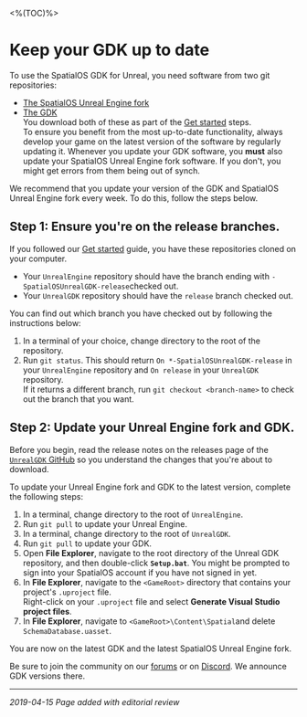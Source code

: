 <%(TOC)%>
# Keep your GDK up to date

To use the SpatialOS GDK for Unreal, you need software from two git repositories:<br>

* [The SpatialOS Unreal Engine fork](https://github.com/improbableio/UnrealEngine)
* [The GDK](https://github.com/spatialos/UnrealGDK)<br>
You download both of these as part of the [Get started]({{urlRoot}}/content/get-started/introduction) steps. <br/>
To ensure you benefit from the most up-to-date functionality, always develop your game on the latest version of the software by regularly updating it. Whenever you update your GDK software, you **must** also update your SpatialOS Unreal Engine fork software. If you don't, you might get errors from them being out of synch.

We recommend that you update your version of the GDK and SpatialOS Unreal Engine fork every week.  To do this, follow the steps below.

## Step 1: Ensure you're on the release branches.

If you followed our [Get started]({{urlRoot}}/content/get-started/introduction) guide, you have these repositories cloned on your computer.<br>

* Your `UnrealEngine` repository should have the branch ending with `-SpatialOSUnrealGDK-release`checked out.<br>
* Your `UnrealGDK` repository should have the `release` branch checked out.<br>

You can find out which branch you have checked out by following the instructions below:<br>

1. In a terminal of your choice, change directory to the root of the repository.<br>
1. Run `git status`.
This should return `On *-SpatialOSUnrealGDK-release` in your `UnrealEngine` repository and `On release` in your `UnrealGDK` repository.<br>
If it returns a different branch, run `git checkout <branch-name>` to check out the branch that you want.

## Step 2: Update your Unreal Engine fork and GDK.

Before you begin, read the release notes on the releases page of the [`UnrealGDK` GitHub](https://github.com/spatialos/UnrealGDK/releases) so you understand the changes that you're about to download.

To update your Unreal Engine fork and GDK to the latest version, complete the following steps:

1. In a terminal, change directory to the root of `UnrealEngine`.
1. Run `git pull` to update your Unreal Engine.
1. In a terminal, change directory to the root of `UnrealGDK`.
1. Run `git pull` to update your GDK.
1. Open **File Explorer**, navigate to the root directory of the Unreal GDK repository, and then double-click **`Setup.bat`**. You might be prompted to sign into your SpatialOS account if you have not signed in yet.
1. In **File Explorer**, navigate to the `<GameRoot>` directory that contains your project's `.uproject` file.<br>
Right-click on your `.uproject` file and select **Generate Visual Studio project files**.
1. In **File Explorer**, navigate to `<GameRoot>\Content\Spatial`and delete `SchemaDatabase.uasset`.

You are now on the latest GDK and the latest SpatialOS Unreal Engine fork.

Be sure to join the community on our <a href="https://forums.improbable.io" data-track-link="Join Forums Clicked|product=Docs" target="_blank">forums</a> or on <a href="https://discord.gg/vAT7RSU" data-track-link="Join Discord Clicked|product=Docs|platform=Win|label=Win" target="_blank">Discord</a>. We announce GDK versions there.

-----

_2019-04-15 Page added with editorial review_
